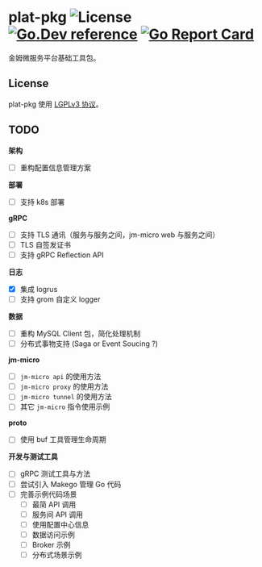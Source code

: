 # plat-pkg ![License](https://img.shields.io/github/license/jinmukeji/plat-pkg) [![Go.Dev reference](https://img.shields.io/badge/go.dev-reference-007d9c?logo=go&logoColor=white&style=flat-square)](https://pkg.go.dev/gitee.com/jt-heath/plat-pkg/v2?tab=doc) [![Go Report Card](https://goreportcard.com/badge/jinmukeji/plat-pkg)](https://goreportcard.com/report/gitee.com/jt-heath/plat-pkg) 

金姆微服务平台基础工具包。

## License

plat-pkg 使用 [LGPLv3 协议](./LICENSE)。



## TODO

**架构**

- [ ] 重构配置信息管理方案

**部署**

- [ ] 支持 k8s 部署

**gRPC**

- [ ] 支持 TLS 通讯（服务与服务之间，jm-micro web 与服务之间）
- [ ] TLS 自签发证书
- [ ] 支持 gRPC Reflection API

**日志**

- [x] 集成 logrus
- [ ] 支持 grom 自定义 logger

**数据**

- [ ] 重构 MySQL Client 包，简化处理机制
- [ ] 分布式事物支持 (Saga or Event Soucing ?)

**jm-micro**

- [ ] `jm-micro api` 的使用方法
- [ ] `jm-micro proxy` 的使用方法
- [ ] `jm-micro tunnel` 的使用方法
- [ ] 其它 `jm-micro` 指令使用示例

**proto**

- [ ] 使用 buf 工具管理生命周期

**开发与测试工具**

- [ ] gRPC 测试工具与方法
- [ ] 尝试引入 Makego 管理 Go 代码
- [ ] 完善示例代码场景
  - [ ] 最简 API 调用
  - [ ] 服务间 API 调用
  - [ ] 使用配置中心信息
  - [ ] 数据访问示例
  - [ ] Broker 示例
  - [ ] 分布式场景示例